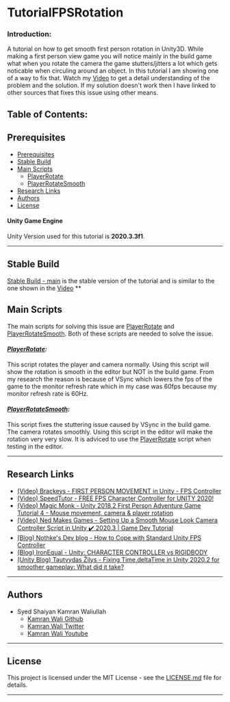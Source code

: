 # TutorialFPSRotation

### Introduction:
A tutorial on how to get smooth first person rotation in Unity3D. While making a first person view game you will notice mainly in the build game what when you rotate the camera the game stutters/jitters a lot which gets noticable when circuling around an object. In this tutorial I am showing one of a way to fix that. Watch my [Video]() to get a detail understanding of the problem and the solution. If my solution doesn't work then I have linked to other sources that fixes this issue using other means.

## Table of Contents:

## Prerequisites
- [Prerequisites](#prerequisites)
- [Stable Build](#stable-build)
- [Main Scripts](#main-scripts)
  - [PlayerRotate](#playerrotate)
  - [PlayerRotateSmooth](#playerrotatesmooth)
- [Research Links](#research-links)
- [Authors](#authors)
- [License](#license)

#### Unity Game Engine
Unity Version used for this tutorial is **2020.3.3f1**.
***
## Stable Build
[Stable Build - main](https://github.com/deadlykam/TutorialFPSRotation) is the stable version of the tutorial and is similar to the one shown in the [Video]()
**
## Main Scripts
The main scripts for solving this issue are [PlayerRotate](https://github.com/deadlykam/TutorialFPSRotation/blob/20c94069f25b51205404a644a49f7b378506668e/TutorialFPSRotation/Assets/TutorialFPSRotation/Scripts/PlayerRotate.cs) and [PlayerRotateSmooth](https://github.com/deadlykam/TutorialFPSRotation/blob/20c94069f25b51205404a644a49f7b378506668e/TutorialFPSRotation/Assets/TutorialFPSRotation/Scripts/PlayerRotateSmooth.cs). Both of these scripts are needed to solve the issue.
#### _[PlayerRotate](https://github.com/deadlykam/TutorialFPSRotation/blob/20c94069f25b51205404a644a49f7b378506668e/TutorialFPSRotation/Assets/TutorialFPSRotation/Scripts/PlayerRotate.cs):_
This script rotates the player and camera normally. Using this script will show the rotation is smooth in the editor but NOT in the build game. From my research the reason is because of VSync which lowers the fps of the game to the monitor refresh rate which in my case was 60fps because my monitor refresh rate is 60Hz.
#### _[PlayerRotateSmooth](https://github.com/deadlykam/TutorialFPSRotation/blob/20c94069f25b51205404a644a49f7b378506668e/TutorialFPSRotation/Assets/TutorialFPSRotation/Scripts/PlayerRotateSmooth.cs):_
This script fixes the stuttering issue caused by VSync in the build game. The camera rotates smoothly. Using this script in the editor will make the rotation very very slow. It is adviced to use the [PlayerRotate](https://github.com/deadlykam/TutorialFPSRotation/blob/20c94069f25b51205404a644a49f7b378506668e/TutorialFPSRotation/Assets/TutorialFPSRotation/Scripts/PlayerRotate.cs) script when testing in the editor.
***
## Research Links
- [(Video) Brackeys - FIRST PERSON MOVEMENT in Unity - FPS Controller](https://www.youtube.com/watch?v=_QajrabyTJc)
- [(Video) SpeedTutor - FREE FPS Character Controller for UNITY 2020!](https://www.youtube.com/watch?v=LeFi2qKIzp4)
- [(Video) Magic Monk - Unity 2018.2 First Person Adventure Game Tutorial 4 - Mouse movement, camera & player rotation](https://www.youtube.com/watch?v=BzBIK4_WSJY)
- [(Video) Ned Makes Games - Setting Up a Smooth Mouse Look Camera Controller Script in Unity ✔️ 2020.3 | Game Dev Tutorial](https://www.youtube.com/watch?v=Coch-PkHY54)
- [(Blog) Nothke's Dev blog - How to Cope with Standard Unity FPS Controller](http://nothkedev.blogspot.com/2017/11/how-to-cope-with-standard-unity-fps.html)
- [(Blog) IronEqual - Unity: CHARACTER CONTROLLER vs RIGIDBODY](https://medium.com/ironequal/unity-character-controller-vs-rigidbody-a1e243591483)
- [(Unity Blog) Tautvydas Žilys - Fixing Time.deltaTime in Unity 2020.2 for smoother gameplay: What did it take?](https://blogs.unity3d.com/2020/10/01/fixing-time-deltatime-in-unity-2020-2-for-smoother-gameplay-what-did-it-take/)
***
## Authors
- Syed Shaiyan Kamran Waliullah 
  - [Kamran Wali Github](https://github.com/deadlykam)
  - [Kamran Wali Twitter](https://twitter.com/KamranWaliDev)
  - [Kamran Wali Youtube](https://www.youtube.com/channel/UCkm-BgvswLViigPWrMo8pjg)
***
## License
This project is licensed under the MIT License - see the [LICENSE.md](LICENSE) file for details.
***
